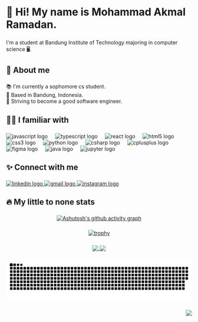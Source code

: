 <h1 align="left">👋 Hi! My name is Mohammad Akmal Ramadan.</h1>

###

<p align="left">I'm a student at Bandung Institute of Technology majoring in computer science 🖥️.</p>

###

<h2 align="left">👦 About me</h2>

###

<p align="left">📚 I'm currently a sophomore cs student.<br>📌 Based in Bandung, Indonesia.<br>🎯 Striving to become a good software engineer.</p>

###

<h2 align="left">🧑‍💻 I familiar with</h2>

###

<div align="left">
  <img src="https://cdn.jsdelivr.net/gh/devicons/devicon/icons/javascript/javascript-original.svg" height="35" alt="javascript logo"  />
  <img width="12" />
  <img src="https://cdn.jsdelivr.net/gh/devicons/devicon/icons/typescript/typescript-original.svg" height="35" alt="typescript logo"  />
  <img width="12" />
  <img src="https://cdn.jsdelivr.net/gh/devicons/devicon/icons/react/react-original.svg" height="35" alt="react logo"  />
  <img width="12" />
  <img src="https://cdn.jsdelivr.net/gh/devicons/devicon/icons/html5/html5-original.svg" height="35" alt="html5 logo"  />
  <img width="12" />
  <img src="https://cdn.jsdelivr.net/gh/devicons/devicon/icons/css3/css3-original.svg" height="35" alt="css3 logo"  />
  <img width="12" />
  <img src="https://cdn.jsdelivr.net/gh/devicons/devicon/icons/python/python-original.svg" height="35" alt="python logo"  />
  <img width="12" />
  <img src="https://cdn.jsdelivr.net/gh/devicons/devicon/icons/csharp/csharp-original.svg" height="35" alt="csharp logo"  />
  <img width="12" />
  <img src="https://cdn.jsdelivr.net/gh/devicons/devicon/icons/cplusplus/cplusplus-original.svg" height="35" alt="cplusplus logo"  />
  <img width="12" />
  <img src="https://cdn.jsdelivr.net/gh/devicons/devicon/icons/figma/figma-original.svg" height="35" alt="figma logo"  />
  <img width="12" />
  <img src="https://cdn.jsdelivr.net/gh/devicons/devicon/icons/java/java-original.svg" height="35" alt="java logo"  />
  <img width="12" />
  <img src="https://cdn.jsdelivr.net/gh/devicons/devicon/icons/jupyter/jupyter-original.svg" height="35" alt="jupyter logo"  />
</div>

###

<h2 align="left">✨ Connect with me</h2>

###
<div align="left">
  <a href="https://www.linkedin.com/in/akmalrmn/" target="_blank">
    <img src="https://cdn.jsdelivr.net/gh/devicons/devicon/icons/linkedin/linkedin-original.svg" width="52" height="35" alt="linkedin logo"/>
  </a>
  <a href="mailto:akmalramadannn@gmail.com" target="_blank">
    <img src="https://raw.githubusercontent.com/maurodesouza/profile-readme-generator/master/src/assets/icons/social/gmail/default.svg" width="52" height="35" alt="gmail logo"  />
  </a>
  <a href="https://www.instagram.com/akmalrmn/" target="_blank">
    <img src="https://raw.githubusercontent.com/maurodesouza/profile-readme-generator/master/src/assets/icons/social/instagram/default.svg" width="52" height="35" alt="instagram logo"  />
  </a>
</div>

###

<h2 align="left">🔥 My little to none stats</h2>


###

<div align="center">

###

[![Ashutosh's github activity graph](https://github-readme-activity-graph.vercel.app/graph?username=akmalrmn&theme=redical)](https://github.com/ashutosh00710/github-readme-activity-graph)
###
[![trophy](https://github-profile-trophy.vercel.app/?username=akmalrmn&theme=radical)](https://github.com/ryo-ma/github-profile-trophy)
###
<a href="https://github.com/anuraghazra/github-readme-stats">
  <img height=200 align="center" src="https://github-readme-stats.vercel.app/api/top-langs/?username=akmalrmn&layout=donut&theme=radical" />
</a>
    
<a href="https://github.com/anuraghazra/convoychat" >
  <img height=200 align="center" src= "https://github-readme-stats.vercel.app/api?username=akmalrmn&show_icons=true&theme=radical" />
</a>

###

<picture>
  <source media="(prefers-color-scheme: dark)" srcset="https://raw.githubusercontent.com/akmalrmn/akmalrmn/output/github-contribution-grid-snake-dark.svg">
  <source media="(prefers-color-scheme: light)" srcset="https://raw.githubusercontent.com/akmalrmn/akmalrmn/output/github-contribution-grid-snake.svg">
  <img alt="github contribution grid snake animation" src="https://raw.githubusercontent.com/akmalrmn/akmalrmn/output/github-contribution-grid-snake.svg">
</picture>

###

<img align="right" src="https://visitor-badge.laobi.icu/badge?page_id=akmalrmn.akmalrmn&right_color=crimson"  />

###
